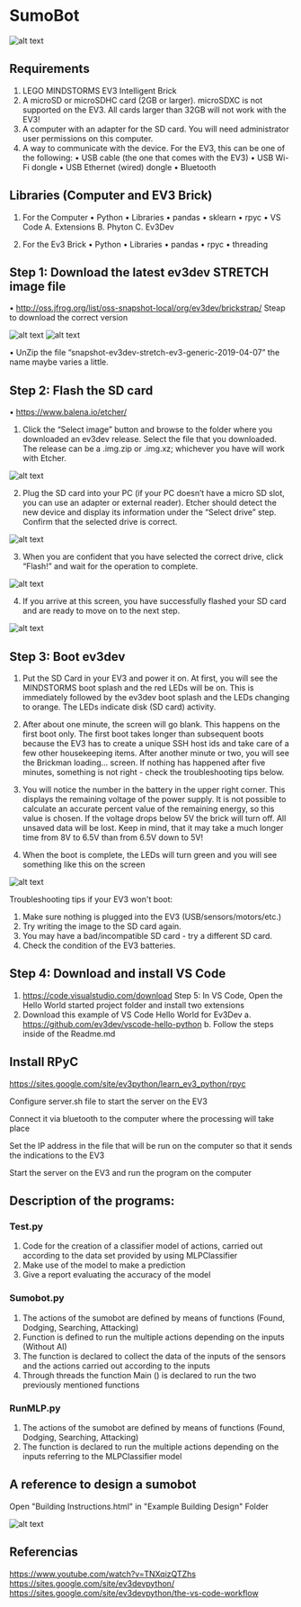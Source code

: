 # SumoBot
![alt text](https://github.com/DanielAbner71/Sumo/blob/master/Img/Img_1.jpg)
## Requirements
1.	LEGO MINDSTORMS EV3 Intelligent Brick
2.	A microSD or microSDHC card (2GB or larger). microSDXC is not supported on the EV3. All cards larger than 32GB will not work with the EV3!
3.	A computer with an adapter for the SD card. You will need administrator user permissions on this computer.
4.	A way to communicate with the device. For the EV3, this can be one of the following:
•	USB cable (the one that comes with the EV3)
•	USB Wi-Fi dongle
•	USB Ethernet (wired) dongle
•	Bluetooth
## Libraries (Computer and EV3 Brick)
1. For the Computer
•	Python
•	Libraries
•	pandas
•	sklearn
•	rpyc
•	VS Code
    A. Extensions
    B. Phyton
    C. Ev3Dev

2. For the Ev3 Brick
•	Python
•	Libraries
•	pandas
•	rpyc
•	threading


## Step 1: Download the latest ev3dev STRETCH image file
•	http://oss.jfrog.org/list/oss-snapshot-local/org/ev3dev/brickstrap/ 
    Steap to download the correct version

![alt text](https://github.com/DanielAbner71/Sumo/blob/master/Img/1.png)
![alt text](https://github.com/DanielAbner71/Sumo/blob/master/Img/2.png)
 
•	UnZip the file “snapshot-ev3dev-stretch-ev3-generic-2019-04-07” the name maybe varies a little.
## Step 2: Flash the SD card
•	https://www.balena.io/etcher/
1.	Click the “Select image” button and browse to the folder where you downloaded an ev3dev release. Select the file that you downloaded. The release can be a .img.zip or .img.xz; whichever you have will work with Etcher.
 
![alt text](https://github.com/DanielAbner71/Sumo/blob/master/Img/3.png)

2.	Plug the SD card into your PC (if your PC doesn’t have a micro SD slot, you can use an adapter or external reader). Etcher should detect the new device and display its information under the “Select drive” step. Confirm that the selected drive is correct.
 
![alt text](https://github.com/DanielAbner71/Sumo/blob/master/Img/4.png)

3.	When you are confident that you have selected the correct drive, click “Flash!” and wait for the operation to complete.
 
![alt text](https://github.com/DanielAbner71/Sumo/blob/master/Img/5.png)

4.	If you arrive at this screen, you have successfully flashed your SD card and are ready to move on to the next step.
 
![alt text](https://github.com/DanielAbner71/Sumo/blob/master/Img/6.png)

## Step 3: Boot ev3dev
1.	Put the SD Card in your EV3 and power it on. At first, you will see the MINDSTORMS boot splash and the red LEDs will be on. This is immediately followed by the ev3dev boot splash and the LEDs changing to orange. The LEDs indicate disk (SD card) activity.

2.	After about one minute, the screen will go blank. This happens on the first boot only. The first boot takes longer than subsequent boots because the EV3 has to create a unique SSH host ids and take care of a few other housekeeping items. After another minute or two, you will see the Brickman loading… screen. If nothing has happened after five minutes, something is not right - check the troubleshooting tips below.

3.	You will notice the number in the battery in the upper right corner. This displays the remaining voltage of the power supply. It is not possible to calculate an accurate percent value of the remaining energy, so this value is chosen. If the voltage drops below 5V the brick will turn off. All unsaved data will be lost. Keep in mind, that it may take a much longer time from 8V to 6.5V than from 6.5V down to 5V!

4.	When the boot is complete, the LEDs will turn green and you will see something like this on the screen

![alt text](https://github.com/DanielAbner71/Sumo/blob/master/Img/7.png)
 
Troubleshooting tips if your EV3 won't boot:
1.	Make sure nothing is plugged into the EV3 (USB/sensors/motors/etc.)
2.	Try writing the image to the SD card again.
3.	You may have a bad/incompatible SD card - try a different SD card.
4.	Check the condition of the EV3 batteries.
## Step 4: Download and install VS Code
1.	https://code.visualstudio.com/download
Step 5: In VS Code, Open the Hello World started project folder and install two extensions
1.	Download this example of VS Code Hello World for Ev3Dev 
a.	https://github.com/ev3dev/vscode-hello-python
b.	Follow the steps inside of the Readme.md

## Install RPyC
https://sites.google.com/site/ev3python/learn_ev3_python/rpyc

Configure server.sh file to start the server on the EV3

Connect it via bluetooth to the computer where the processing will take place

Set the IP address in the file that will be run on the computer so that it sends the indications to the EV3

Start the server on the EV3 and run the program on the computer

## Description of the programs:
### Test.py
1. Code for the creation of a classifier model of actions, carried out according to the data set provided by using MLPClassifier
2. Make use of the model to make a prediction
3. Give a report evaluating the accuracy of the model

### Sumobot.py
1. The actions of the sumobot are defined by means of functions (Found, Dodging, Searching, Attacking)
2. Function is defined to run the multiple actions depending on the inputs (Without AI)
3. The function is declared to collect the data of the inputs of the sensors and the actions carried out according to the inputs
4. Through threads the function Main () is declared to run the two previously mentioned functions

### RunMLP.py
1. The actions of the sumobot are defined by means of functions (Found, Dodging, Searching, Attacking)
2. The function is declared to run the multiple actions depending on the inputs referring to the MLPClassifier model

## A reference to design a sumobot

Open "Building Instructions.html" in "Example Building Design" Folder

![alt text](https://github.com/DanielAbner71/Sumo/blob/master/Img/8.png)

## Referencias 
https://www.youtube.com/watch?v=TNXqizQTZhs
https://sites.google.com/site/ev3devpython/
https://sites.google.com/site/ev3devpython/the-vs-code-workflow
